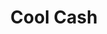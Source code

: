 ---
title: Cool Cash
slug: cool-cash
updated-on: '2024-05-30T13:44:31.749Z'
created-on: '2024-05-30T13:41:46.671Z'
published-on: '2024-05-30T13:54:32.469Z'
f_city-state-2:
- cms/city/tempe-az.md
- cms/city/orange-ca.md
- cms/city/fullerton-ca.md
f_locations:
- cms/payday-loan/cool-cash-15386.md
- cms/payday-loan/cool-cash-15387.md
- cms/payday-loan/cool-cash-15388.md
- cms/payday-loan/cool-cash-15389.md
f_states:
- cms/state/arizona.md
- cms/state/california.md
layout: '[company].html'
tags: company
---